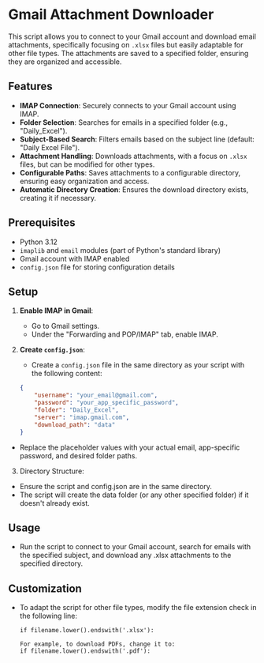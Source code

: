 # Gmail Attachment Downloader

This script allows you to connect to your Gmail account and download email attachments, specifically focusing on `.xlsx` files but easily adaptable for other file types. The attachments are saved to a specified folder, ensuring they are organized and accessible.

## Features

- **IMAP Connection**: Securely connects to your Gmail account using IMAP.
- **Folder Selection**: Searches for emails in a specified folder (e.g., "Daily_Excel").
- **Subject-Based Search**: Filters emails based on the subject line (default: "Daily Excel File").
- **Attachment Handling**: Downloads attachments, with a focus on `.xlsx` files, but can be modified for other types.
- **Configurable Paths**: Saves attachments to a configurable directory, ensuring easy organization and access.
- **Automatic Directory Creation**: Ensures the download directory exists, creating it if necessary.

## Prerequisites

- Python 3.12
- `imaplib` and `email` modules (part of Python's standard library)
- Gmail account with IMAP enabled
- `config.json` file for storing configuration details

## Setup

1. **Enable IMAP in Gmail**:
   - Go to Gmail settings.
   - Under the "Forwarding and POP/IMAP" tab, enable IMAP.

2. **Create `config.json`**:
   - Create a `config.json` file in the same directory as your script with the following content:
   ```json
   {
       "username": "your_email@gmail.com",
       "password": "your_app_specific_password",
       "folder": "Daily_Excel",
       "server": "imap.gmail.com",
       "download_path": "data"
   }
   ```
  - Replace the placeholder values with your actual email, app-specific password, and desired folder paths.

3.  Directory Structure:
  - Ensure the script and config.json are in the same directory.
  - The script will create the data folder (or any other specified folder) if it doesn't already exist.

## Usage
- Run the script to connect to your Gmail account, search for emails with the specified subject, and download any .xlsx attachments to the specified directory.

## Customization
- To adapt the script for other file types, modify the file extension check in the following line:
  ```
  if filename.lower().endswith('.xlsx'):
  
  For example, to download PDFs, change it to:
  if filename.lower().endswith('.pdf'):
  ```
